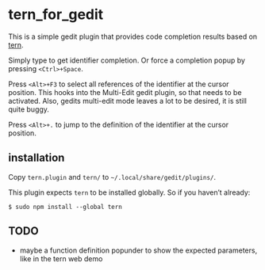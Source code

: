 # tern_for_gedit

This is a simple gedit plugin that provides code completion results
based on [tern](https://github.com/marijnh/tern).

Simply type to get identifier completion. Or force a completion popup by
pressing `<Ctrl>+Space`.

Press `<Alt>+F3` to select all references of the identifier at the cursor
position. This hooks into the Multi-Edit gedit plugin, so that needs to be
activated. Also, gedits multi-edit mode leaves a lot to be desired, it is still
quite buggy.

Press `<Alt>+.` to jump to the definition of the identifier at the cursor
position.

## installation

Copy `tern.plugin` and `tern/` to `~/.local/share/gedit/plugins/`.

This plugin expects `tern` to be installed globally.
So if you haven’t already:

    $ sudo npm install --global tern

## TODO

* maybe a function definition popunder to show the expected parameters, like in
  the tern web demo

